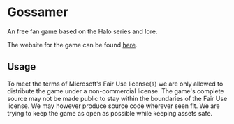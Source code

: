 # Gossamer
An free fan game based on the Halo series and lore. 

The website for the game can be found [here](https://pjgossamer.github.io/).

## Usage

To meet the terms of Microsoft's Fair Use license(s) we are only allowed to distribute the game under a non-commercial license. The game's complete source may not be made public to stay within the boundaries of the Fair Use license. We may however produce source code wherever seen fit. We are trying to keep the game as open as possible while keeping assets safe.
